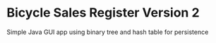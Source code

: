 # Bicycle Sales Register Version 2
Simple Java GUI app using binary tree and hash table for persistence 

